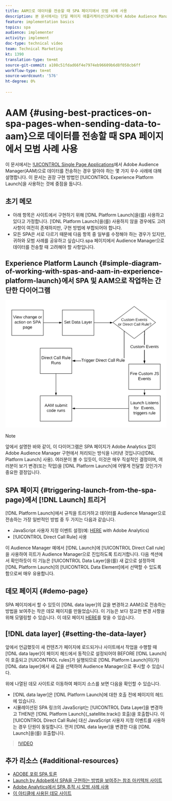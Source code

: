 ```yaml
---
title: AAM으로 데이터를 전송할 때 SPA 페이지에서 모범 사례 사용
description: 본 문서에서는 단일 페이지 애플리케이션(SPA)에서 Adobe Audience Manager(AAM)으로 데이터를 전송할 때 따라야 하는 몇 가지 모범 사례를 설명합니다. 이 문서는 권장 구현 방법인 Launch by Adobe 사용에 중점을 둡니다.
feature: implementation basics
topics: spa
audience: implementer
activity: implement
doc-type: technical video
team: Technical Marketing
kt: 1390
translation-type: tm+mt
source-git-commit: a108c51fdad66f4e7974eb96609b6d8f058cb6ff
workflow-type: tm+mt
source-wordcount: '576'
ht-degree: 0%

---
```



# AAM {#using-best-practices-on-spa-pages-when-sending-data-to-aam}으로 데이터를 전송할 때 SPA 페이지에서 모범 사례 사용

이 문서에서는 [!UICONTROL Single Page Applications](SPA)에서 Adobe Audience Manager(AAM)으로 데이터를 전송하는 경우 알아야 하는 몇 가지 우수 사례에 대해 설명합니다. 이 문서는 권장 구현 방법인 [!UICONTROL Experience Platform Launch]을 사용하는 것에 중점을 둡니다.

## 초기 메모

* 아래 항목은 사이트에서 구현하기 위해 [!DNL Platform Launch]을(를) 사용하고 있다고 가정합니다. [!DNL Platform Launch]을(를) 사용하지 않을 경우에도 고려 사항이 여전히 존재하지만, 구현 방법에 부합되어야 합니다.
* 모든 SPA은 서로 다르기 때문에 다음 항목 중 일부를 수정해야 하는 경우가 있지만, 귀하와 모범 사례를 공유하고 싶습니다.spa 페이지에서 Audience Manager으로 데이터를 전송할 때 고려해야 할 사항입니다.

## Experience Platform Launch {#simple-diagram-of-working-with-spas-and-aam-in-experience-platform-launch}에서 SPA 및 AAM으로 작업하는 간단한 다이어그램

![aam을 위한 spa  [!DNL launch]](assets/spa_for_aam_in_launch.png)

>[!NOTE]
>앞에서 설명한 바와 같이, 이 다이어그램은 SPA 페이지가 Adobe Analytics 없이 Adobe Audience Manager 구현에서 처리되는 방식을 나타낸 것입니다([!DNL Platform Launch] 사용). 여러분이 볼 수 있듯이, 이것은 매우 직설적인 결정이며, 여러분이 보기 변경(또는 작업)을 [!DNL Platform Launch]에 어떻게 전달할 것인가가 중요한 결정입니다.

## SPA 페이지 {#triggering-launch-from-the-spa-page}에서 [!DNL Launch] 트리거

[!DNL Platform Launch]에서 규칙을 트리거하고 데이터를 Audience Manager으로 전송하는 가장 일반적인 방법 중 두 가지는 다음과 같습니다.

* JavaScript 사용자 지정 이벤트 설정(예: [HERE](https://helpx.adobe.com/analytics/kt/using/spa-analytics-best-practices-feature-video-use.html) with Adobe Analytics)
* [!UICONTROL Direct Call Rule] 사용

이 Audience Manager 예에서 [!DNL Launch]에 [!UICONTROL Direct Call rule]을 사용하여 히트가 Audience Manager으로 진입하도록 트리거합니다. 다음 섹션에서 확인하듯이 이 기능은 [!UICONTROL Data Layer]을(를) 새 값으로 설정하여 [!DNL Platform Launch]의 [!UICONTROL Data Element]에서 선택할 수 있도록 함으로써 매우 유용합니다.

## 데모 페이지 {#demo-page}

SPA 페이지에서 할 수 있듯이 [!DNL data layer]의 값을 변경하고 AAM으로 전송하는 방법을 보여주는 작은 데모 페이지를 만들었습니다. 이 기능은 보다 정교한 변경 사항을 위해 모델링할 수 있습니다. 이 데모 페이지 [HERE](https://aam.enablementadobe.com/SPA-Launch.html)를 찾을 수 있습니다.

##  [!DNL data layer] {#setting-the-data-layer}

앞에서 언급했듯이 새 컨텐츠가 페이지에 로드되거나 사이트에서 작업을 수행할 때 [!DNL data layer]이 페이지 헤드에서 동적으로 설정되어야 BEFORE [!DNL Launch]이 호출되고 [!UICONTROL rules]가 실행되므로 [!DNL Platform Launch]이(가) [!DNL data layer]에서 새 값을 선택하여 Audience Manager으로 푸시할 수 있습니다.

위에 나열된 데모 사이트로 이동하여 페이지 소스를 보면 다음을 확인할 수 있습니다.

* [!DNL data layer]은 [!DNL Platform Launch]에 대한 호출 전에 페이지의 헤드에 있습니다.
* 시뮬레이션된 SPA 링크의 JavaScript는 [!UICONTROL Data Layer]을 변경하고 THEN은 [!DNL Platform Launch](_satellite.track() 호출)을 호출합니다. 이 [!UICONTROL Direct Call Rule] 대신 JavaScript 사용자 지정 이벤트를 사용하는 경우 단원이 동일합니다. 먼저 [!DNL data layer]을 변경한 다음 [!DNL Launch]을(를) 호출합니다.

>[!VIDEO](https://video.tv.adobe.com/v/23322/?quality=12)

## 추가 리소스 {#additional-resources}

* [ADOBE 포럼 SPA 토론](https://forums.adobe.com/thread/2451022)
* [Launch by Adobe에서 SPA을 구현하는 방법을 보여주는 참조 아키텍처 사이트](https://helpx.adobe.com/experience-manager/kt/integration/using/launch-reference-architecture-SPA-tutorial-implement.html)
* [Adobe Analytics에서 SPA 추적 시 모범 사례 사용](https://helpx.adobe.com/analytics/kt/using/spa-analytics-best-practices-feature-video-use.html)
* [이 아티클에 사용된 데모 사이트](https://aam.enablementadobe.com/SPA-Launch.html)
